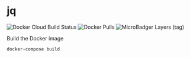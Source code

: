 # jq

![Docker Cloud Build Status](https://img.shields.io/docker/cloud/build/shubhamtatvamasi/jq)
![Docker Pulls](https://img.shields.io/docker/pulls/shubhamtatvamasi/jq)
![MicroBadger Layers (tag)](https://img.shields.io/microbadger/layers/shubhamtatvamasi/jq/latest)

Build the Docker image
```bash
docker-compose build
```
